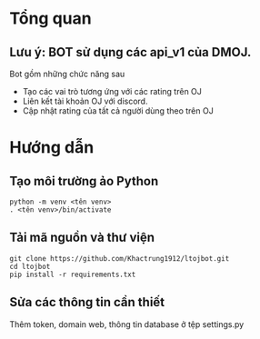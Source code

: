 # Tổng quan
## Lưu ý: BOT sử dụng các api_v1 của DMOJ.
Bot gồm những chức năng sau
- Tạo các vai trò tương ứng với các rating trên OJ
- Liên kết tài khoản OJ với discord.
- Cập nhật rating của tất cả người dùng theo trên OJ
# Hướng dẫn
## Tạo môi trường ảo Python
```
python -m venv <tên venv>
. <tên venv>/bin/activate
```
## Tải mã nguồn và thư viện 
```
git clone https://github.com/Khactrung1912/ltojbot.git
cd ltojbot
pip install -r requirements.txt
```
## Sửa các thông tin cần thiết
Thêm token, domain web, thông tin database ở tệp settings.py


